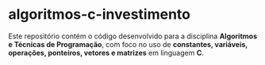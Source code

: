 # algoritmos-c-investimento
Este repositório contém o código desenvolvido para a disciplina **Algoritmos e Técnicas de Programação**, com foco no uso de **constantes, variáveis, operações, ponteiros, vetores e matrizes** em linguagem **C**.
